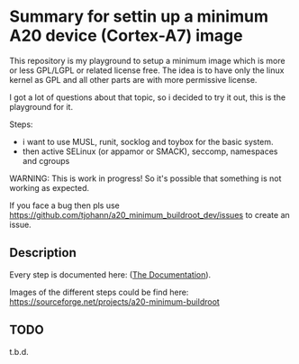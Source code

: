 Summary for settin up a minimum A20 device (Cortex-A7) image
============================================================

This repository is my playground to setup a minimum image which is more or less GPL/LGPL or related license free. The idea is to have only the linux kernel as GPL and all other parts are with more permissive license.

I got a lot of questions about that topic, so i decided to try it out, this is the playground for it. 

Steps:
- i want to use MUSL, runit, socklog and toybox for the basic system.
- then active SELinux (or appamor or SMACK), seccomp, namespaces and cgroups


WARNING: This is work in progress! So it's possible that something is not working as expected.

If you face a bug then pls use https://github.com/tjohann/a20_minimum_buildroot_dev/issues to create an issue.


Description
-----------

Every step is documented here: ([The Documentation](buildroot_minimal_bananapi.md)).

Images of the different steps could be find here: https://sourceforge.net/projects/a20-minimum-buildroot


TODO
----

t.b.d.
